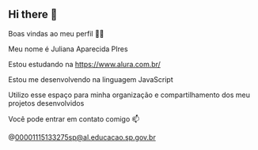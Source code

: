 ## Hi there 👋
Boas vindas ao meu perfil 💙💙

Meu nome é Juliana Aparecida PIres

Estou estudando na  https://www.alura.com.br/

Estou me desenvolvendo na linguagem JavaScript

Utilizo esse espaço para minha organização e compartilhamento dos meu projetos desenvolvidos

Você pode entrar em contato comigo 📫

@00001115133275sp@al.educacao.sp.gov.br
